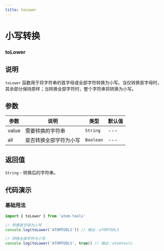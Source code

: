 ```yaml
---
title: toLower
---
```


# 小写转换

### toLower

## 说明

`toLower` 函数用于将字符串的首字母或全部字符转换为小写。当仅转换首字母时，其余部分保持原样；当转换全部字符时，整个字符串将转换为小写。

## 参数

| 参数  | 说明                   | 类型      | 默认值 |
| ----- | ---------------------- | --------- | ------ |
| value | 需要转换的字符串       | `String`  | ---    |
| all   | 是否转换全部字符为小写 | `Boolean` | ---    |

## 返回值

`String` - 转换后的字符串。

## 代码演示

### 基础用法

```ts
import { toLower } from 'atom-tools'

// 转换首字母为小写
console.log(toLower('ATOMTOOLS')) // 输出：aTOMTOOLS

// 转换全部字符为小写
console.log(toLower('ATOMTOOLS', true)) // 输出：atomtools
```
